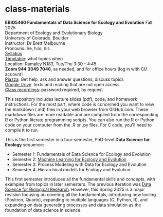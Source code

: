 # class-materials

**EBIO5460 Fundamentals of Data Science for Ecology and Evolution** Fall 2025\
Department of Ecology and Evolutionary Biology\
University of Colorado, Boulder\
Instructor: Dr Brett Melbourne\
Pronouns: he, him, his\
[Syllabus](00_syllabus5460.md)\
[Timetable](00_timetable.md): what topics when\
Location: Ramaley N183, Tue/Thu 3:30 - 4:45\
**Zoom 944 3049 7046**, as needed, and for office hours (log in with CU account)\
[Piazza](https://piazza.com/colorado/fall2025/ebio5460002/home): Get help, ask and answer questions, discuss topics\
[Google Drive](https://drive.google.com/drive/folders/1t418DW77_pnFPG5BE3ZyGMmIEuKQ5qCp?usp=sharing): texts and reading that are not open access\
[Class recordings](https://www.dropbox.com/scl/fo/85lfa1ia8art02671njou/AA3Irw_z1RNaRSNYOl2EQLY?rlkey=sn35qaqxdkah1op66mv8by229&st=5praf8lw&dl=0): password required, by request

This repository includes lecture slides (pdf), code, and homework instructions. For the most part, where code is concerned you want to view the markdown (.md) files in your web browser from GitHub.com. These markdown files are more readable and are compiled from the corresponding R or Python literate programming scripts. You can also run the R or Python code on your computer from the .R or .py files. For C code, you'll need to compile it to run.

This is the first semester in a four-semester, PhD-level **Data Science for Ecology** sequence:
* Semester 1: Fundamentals of Data Science for Ecology and Evolution
* Semester 2: [Machine Learning for Ecology and Evolution](https://github.com/EBIO5460Spring2025/class-materials)
* Semester 3: Process Modeling with Data for Ecology and Evolution
* Semester 4: Hierarchical models for Ecology and Evolution

This first semester introduces all the fundamental skills and concepts, with examples from topics in later semesters. The previous iteration was [Data Science for Biological Research](https://github.com/EBIO5460Fall2024/class-materials). However, this Spring 2025 is a major revision focusing on covering all the fundamentals, introducing new tooling (Positron, Quarto), expanding to multiple languages (C, Python, R), and expanding on data generating processes and data simulation as the foundation of data science in science.
